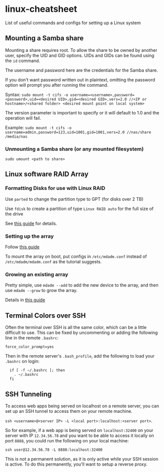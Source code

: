 # linux-cheatsheet
List of useful commands and configs for setting up a Linux system

## Mounting a Samba share
Mounting a share requires root. To allow the share to be owned by another user, specify the UID and GID options. UIDs and GIDs can be found using the `id` command.

The username and password here are the credentials for the Samba share.

If you don't want password written out in plaintext, omitting the password option will prompt you after running the command. 

Syntax:
`sudo mount -t cifs -o username=<username>,password=<password>,uid=<desired UID>,gid=<desired GID>,vers=2.0 //<IP or hostname>/<shared folder> <desired mount point on local system>`

The version parameter is important to specify or it will default to 1.0 and the operation will fail.

Example:
`sudo mount -t cifs -o username=admin,password=123,uid=1001,gid=1001,vers=2.0 //nas/share /media/nas`

### Unmounting a Samba share (or any mounted filesystem)
`sudo umount <path to share>`

## Linux software RAID Array

### Formatting Disks for use with Linux RAID

Use `parted` to change the partition type to GPT (for disks over 2 TB)

Use `fdisk` to create a partition of type `Linux RAID auto` for the full size of the drive

See [this guide](https://www.tecmint.com/create-raid-6-in-linux/) for details.

### Setting up the array

Follow [this guide](https://www.digitalocean.com/community/tutorials/how-to-create-raid-arrays-with-mdadm-on-ubuntu-18-04)

To mount the array on boot, put configs in `/etc/mdadm.conf` instead of `/etc/mdadm/mdadm.conf` as the tutorial suggests.

### Growing an existing array

Pretty simple, use `mdadm --add` to add the new device to the array, and then use `mdadm --grow` to grow the array.

Details in [this guide](http://www.ewams.net/?date=2014/03/29&view=Expanding_a_RAID6_volume_with_mdadm)

## Terminal Colors over SSH
Often the terminal over SSH is all the same color, which can be a little difficult to use. This can be fixed by uncommenting or adding the following line in the remote `.bashrc`:

`force_color_prompt=yes`

Then in the remote server's `.bash_profile`, add the following to load your `.bashrc` on login:
```
  if [ -f ~/.bashrc ]; then
    . ~/.bashrc
  fi
```

## SSH Tunneling

To access web apps being served on localhost on a remote server, you can set up an SSH tunnel to access them on your remote machine.

`ssh <username>@<server IP> -L <local port>:localhost:<server port>`.

So for example, if a web app is being served on `localhost:32400` on your server with IP `12.34.56.78` and you want to be able to access it locally on port `8888`, you could run the following on your local machine:

`ssh user@12.34.56.78 -L 8888:localhost:32400`

This is not a permanent solution, as it is only active while your SSH session is active. To do this permanently, you'll want to setup a reverse proxy.



